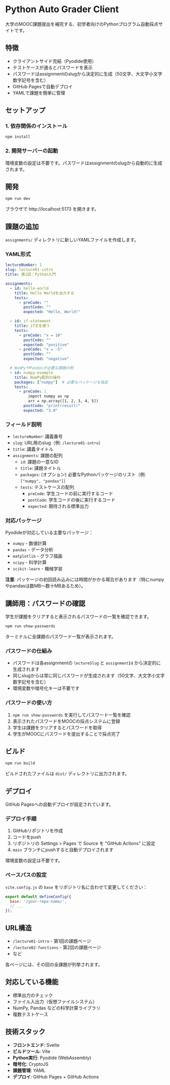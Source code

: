 # Python Auto Grader Client

大学のMOOC課題提出を補完する、初学者向けのPythonプログラム自動採点サイトです。

## 特徴

- クライアントサイド完結（Pyodide使用）
- テストケースが通るとパスワードを表示
- パスワードはassignmentのslugから決定的に生成（50文字、大文字小文字数字記号を含む）
- GitHub Pagesで自動デプロイ
- YAMLで課題を簡単に管理

## セットアップ

### 1. 依存関係のインストール

```bash
npm install
```

### 2. 開発サーバーの起動

環境変数の設定は不要です。パスワードはassignmentのslugから自動的に生成されます。

## 開発

```bash
npm run dev
```

ブラウザで http://localhost:5173 を開きます。

## 課題の追加

`assignments/` ディレクトリに新しいYAMLファイルを作成します。

### YAML形式

```yaml
lectureNumber: 1
slug: lecture01-intro
title: 第1回：Python入門

assignments:
  - id: hello-world
    title: Hello Worldを出力する
    tests:
      - preCode: ""
        postCode: ""
        expected: "Hello, World!"

  - id: if-statement
    title: if文を使う
    tests:
      - preCode: "x = 10"
        postCode: ""
        expected: "positive"
      - preCode: "x = -5"
        postCode: ""
        expected: "negative"

  # NumPyやPandasが必要な課題の例
  - id: numpy-example
    title: NumPy配列の操作
    packages: ["numpy"]  # 必要なパッケージを指定
    tests:
      - preCode: |
          import numpy as np
          arr = np.array([1, 2, 3, 4, 5])
        postCode: "print(result)"
        expected: "3.0"
```

### フィールド説明

- `lectureNumber`: 講義番号
- `slug`: URL用のslug（例: `/lecture01-intro`）
- `title`: 講義タイトル
- `assignments`: 課題の配列
  - `id`: 課題の一意なID
  - `title`: 課題タイトル
  - `packages`: (オプション) 必要なPythonパッケージのリスト（例: `["numpy", "pandas"]`）
  - `tests`: テストケースの配列
    - `preCode`: 学生コードの前に実行するコード
    - `postCode`: 学生コードの後に実行するコード
    - `expected`: 期待される標準出力

### 対応パッケージ

Pyodideが対応している主要なパッケージ：
- `numpy` - 数値計算
- `pandas` - データ分析
- `matplotlib` - グラフ描画
- `scipy` - 科学計算
- `scikit-learn` - 機械学習

**注意**: パッケージの初回読み込みには時間がかかる場合があります（特にnumpyやpandasは数MB〜数十MBあるため）。

## 講師用：パスワードの確認

学生が課題をクリアすると表示されるパスワードの一覧を確認できます。

```bash
npm run show-passwords
```

ターミナルに全課題のパスワード一覧が表示されます。

### パスワードの仕組み

- パスワードは各assignmentの `lectureSlug` と `assignmentId` から決定的に生成されます
- 同じslugからは常に同じパスワードが生成されます（50文字、大文字小文字数字記号を含む）
- 環境変数や暗号化キーは不要です

### パスワードの使い方

1. `npm run show-passwords` を実行してパスワード一覧を確認
2. 表示されたパスワードをMOOCの採点システムに登録
3. 学生は課題をクリアするとパスワードを取得
4. 学生がMOOCにパスワードを提出することで採点完了

## ビルド

```bash
npm run build
```

ビルドされたファイルは `dist/` ディレクトリに出力されます。

## デプロイ

GitHub Pagesへの自動デプロイが設定されています。

### デプロイ手順

1. GitHubリポジトリを作成
2. コードをpush
3. リポジトリの Settings > Pages で Source を "GitHub Actions" に設定
4. `main` ブランチにpushすると自動デプロイされます

環境変数の設定は不要です。

### ベースパスの設定

`vite.config.js` の `base` をリポジトリ名に合わせて変更してください：

```javascript
export default defineConfig({
  base: '/your-repo-name/',
  // ...
});
```

## URL構造

- `/lecture01-intro` - 第1回の課題ページ
- `/lecture02-functions` - 第2回の課題ページ
- など

各ページには、その回の全課題が列挙されます。

## 対応している機能

- 標準出力のチェック
- ファイル入出力（仮想ファイルシステム）
- NumPy, Pandas などの科学計算ライブラリ
- 複数テストケース

## 技術スタック

- **フロントエンド**: Svelte
- **ビルドツール**: Vite
- **Python実行**: Pyodide (WebAssembly)
- **暗号化**: CryptoJS
- **課題管理**: YAML
- **デプロイ**: GitHub Pages + GitHub Actions
